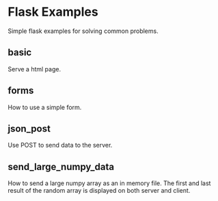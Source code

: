 # Flask Examples
Simple flask examples for solving common problems.

## basic
Serve a html page.

## forms
How to use a simple form.

## json_post
Use POST to send data to the server.

## send_large_numpy_data
How to send a large numpy array as an in memory file. The first and last result of the random array is displayed on both server and client.